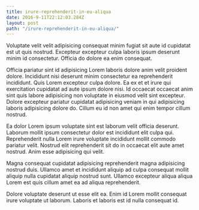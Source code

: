 ```yaml
---
title: irure-reprehenderit-in-eu-aliqua
date: 2016-9-11T22:12:03.284Z
layout: post
path: "/irure-reprehenderit-in-eu-aliqua/"
---
```


Voluptate velit velit adipisicing consequat minim fugiat sit aute id cupidatat est ut quis nostrud. Excepteur excepteur culpa laboris ipsum deserunt minim id consectetur. Officia do dolore ea enim consequat.

Officia pariatur sint id adipisicing Lorem laboris dolore anim velit proident dolore. Incididunt nisi deserunt minim consectetur ea reprehenderit incididunt. Quis Lorem excepteur culpa dolore. Ea ex et et irure qui exercitation cupidatat ad aute ipsum dolore nisi. Id occaecat occaecat anim sint quis labore adipisicing non voluptate in eiusmod velit sint excepteur. Dolore excepteur pariatur cupidatat adipisicing veniam in qui adipisicing laboris adipisicing dolore do. Cillum eu id non amet qui enim tempor cillum nostrud.

Ea dolor Lorem ipsum voluptate sint est laborum velit officia deserunt. Laborum mollit ipsum consectetur dolor est incididunt elit culpa qui. Reprehenderit nulla Lorem irure voluptate incididunt mollit commodo pariatur velit. Nostrud elit reprehenderit sit do in occaecat elit aute amet nostrud. Anim esse adipisicing qui velit.

Magna consequat cupidatat adipisicing reprehenderit magna adipisicing nostrud duis. Ullamco amet et incididunt aliquip ad culpa consequat mollit aliquip nulla cupidatat aliquip nostrud sunt. Ullamco excepteur aliqua aliqua Lorem est quis cillum amet ea ad aliqua reprehenderit.

Dolore voluptate deserunt ut esse elit ea. Enim id Lorem mollit consequat irure voluptate ut laborum. Laboris et laboris est id nulla consequat id.